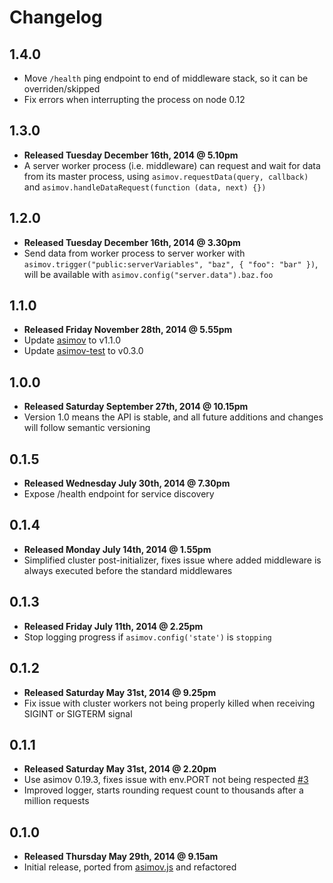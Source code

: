 # Changelog

## 1.4.0

- Move ```/health``` ping endpoint to end of middleware stack, so it can be overriden/skipped
- Fix errors when interrupting the process on node 0.12

## 1.3.0

- **Released Tuesday December 16th, 2014 @ 5.10pm**
- A server worker process (i.e. middleware) can request and wait for data from its master process, using ```asimov.requestData(query, callback)``` and ```asimov.handleDataRequest(function (data, next) {})```

## 1.2.0

- **Released Tuesday December 16th, 2014 @ 3.30pm**
- Send data from worker process to server worker with ```asimov.trigger("public:serverVariables", "baz", { "foo": "bar" })```, will be available with ```asimov.config("server.data").baz.foo```

## 1.1.0

- **Released Friday November 28th, 2014 @ 5.55pm**
- Update [asimov](http://github.com/adamrenklint/asimov) to v1.1.0
- Update [asimov-test](http://github.com/adamrenklint/asimov-test) to v0.3.0

## 1.0.0

- **Released Saturday September 27th, 2014 @ 10.15pm**
- Version 1.0 means the API is stable, and all future additions and changes will follow semantic versioning

## 0.1.5

- **Released Wednesday July 30th, 2014 @ 7.30pm**
- Expose /health endpoint for service discovery

## 0.1.4

- **Released Monday July 14th, 2014 @ 1.55pm**
- Simplified cluster post-initializer, fixes issue where added middleware is always executed before the standard middlewares

## 0.1.3

- **Released Friday July 11th, 2014 @ 2.25pm**
- Stop logging progress if ```asimov.config('state')``` is ```stopping```

## 0.1.2

- **Released Saturday May 31st, 2014 @ 9.25pm**
- Fix issue with cluster workers not being properly killed when receiving SIGINT or SIGTERM signal

## 0.1.1

- **Released Saturday May 31st, 2014 @ 2.20pm**
- Use asimov 0.19.3, fixes issue with env.PORT not being respected [#3](https://github.com/adamrenklint/asimov-server/issues/3)
- Improved logger, starts rounding request count to thousands after a million requests

## 0.1.0

- **Released Thursday May 29th, 2014 @ 9.15am**
- Initial release, ported from [asimov.js](https://github.com/adamrenklint/asimov.js) and refactored
